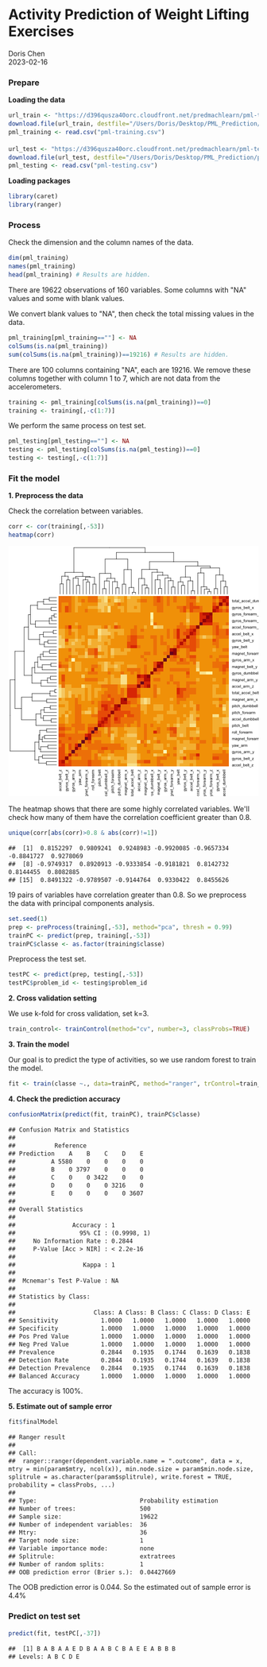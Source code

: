 # Activity Prediction of Weight Lifting Exercises  

Doris Chen  
2023-02-16  

### Prepare

**Loading the data**


```r
url_train <- "https://d396qusza40orc.cloudfront.net/predmachlearn/pml-training.csv"
download.file(url_train, destfile="/Users/Doris/Desktop/PML_Prediction/pml-training.csv", method="curl")
pml_training <- read.csv("pml-training.csv")

url_test <- "https://d396qusza40orc.cloudfront.net/predmachlearn/pml-testing.csv"
download.file(url_test, destfile="/Users/Doris/Desktop/PML_Prediction/pml-testing.csv", method="curl")
pml_testing <- read.csv("pml-testing.csv")
```
  
**Loading packages**  
  

```r
library(caret)
library(ranger)
```
  
### Process  
  
Check the dimension and the column names of the data.  


```r
dim(pml_training)   
names(pml_training)
head(pml_training) # Results are hidden.
```
  
There are 19622 observations of 160 variables. Some columns with "NA" values and some with blank values.  
  
We convert blank values to "NA", then check the total missing values in the data.    
  

```r
pml_training[pml_training==""] <- NA
colSums(is.na(pml_training))   
sum(colSums(is.na(pml_training))==19216) # Results are hidden.
```
  
There are 100 columns containing "NA", each are 19216. We remove these columns together with column 1 to 7, which are not data from the accelerometers.  
  

```r
training <- pml_training[colSums(is.na(pml_training))==0]
training <- training[,-c(1:7)]
```
    
We perform the same process on test set.   
  

```r
pml_testing[pml_testing==""] <- NA
testing <- pml_testing[colSums(is.na(pml_testing))==0]
testing <- testing[,-c(1:7)]
```
  
### Fit the model  
  
**1. Preprocess the data**  

Check the correlation between variables.  
  

```r
corr <- cor(training[,-53])
heatmap(corr)
```

![plot of chunk unnamed-chunk-7](figure/unnamed-chunk-7-1.png)
  
The heatmap shows that there are some highly correlated variables. We'll check how many of them have the correlation coefficient greater than 0.8.


```r
unique(corr[abs(corr)>0.8 & abs(corr)!=1])
```

```
##  [1]  0.8152297  0.9809241  0.9248983 -0.9920085 -0.9657334 -0.8841727  0.9278069
##  [8] -0.9749317  0.8920913 -0.9333854 -0.9181821  0.8142732  0.8144455  0.8082885
## [15]  0.8491322 -0.9789507 -0.9144764  0.9330422  0.8455626
```
  
19 pairs of variables have correlation greater than 0.8. So we preprocess the data with principal components analysis.    
  

```r
set.seed(1)
prep <- preProcess(training[,-53], method="pca", thresh = 0.99)
trainPC <- predict(prep, training[,-53])
trainPC$classe <- as.factor(training$classe)
```
  
Preprocess the test set.  
  

```r
testPC <- predict(prep, testing[,-53])
testPC$problem_id <- testing$problem_id
```
  
**2. Cross validation setting**        
  
We use k-fold for cross validation, set k=3.  
  

```r
train_control<- trainControl(method="cv", number=3, classProbs=TRUE)
```
  
**3. Train the model**     
  
Our goal is to predict the type of activities, so we use random forest to train the model.
  

```r
fit <- train(classe ~., data=trainPC, method="ranger", trControl=train_control) # Results are hidden
```
   
**4. Check the prediction accuracy**
  

```r
confusionMatrix(predict(fit, trainPC), trainPC$classe)
```

```
## Confusion Matrix and Statistics
## 
##           Reference
## Prediction    A    B    C    D    E
##          A 5580    0    0    0    0
##          B    0 3797    0    0    0
##          C    0    0 3422    0    0
##          D    0    0    0 3216    0
##          E    0    0    0    0 3607
## 
## Overall Statistics
##                                      
##                Accuracy : 1          
##                  95% CI : (0.9998, 1)
##     No Information Rate : 0.2844     
##     P-Value [Acc > NIR] : < 2.2e-16  
##                                      
##                   Kappa : 1          
##                                      
##  Mcnemar's Test P-Value : NA         
## 
## Statistics by Class:
## 
##                      Class: A Class: B Class: C Class: D Class: E
## Sensitivity            1.0000   1.0000   1.0000   1.0000   1.0000
## Specificity            1.0000   1.0000   1.0000   1.0000   1.0000
## Pos Pred Value         1.0000   1.0000   1.0000   1.0000   1.0000
## Neg Pred Value         1.0000   1.0000   1.0000   1.0000   1.0000
## Prevalence             0.2844   0.1935   0.1744   0.1639   0.1838
## Detection Rate         0.2844   0.1935   0.1744   0.1639   0.1838
## Detection Prevalence   0.2844   0.1935   0.1744   0.1639   0.1838
## Balanced Accuracy      1.0000   1.0000   1.0000   1.0000   1.0000
```
  
The accuracy is 100%.  

**5. Estimate out of sample error**  
  

```r
fit$finalModel
```

```
## Ranger result
## 
## Call:
##  ranger::ranger(dependent.variable.name = ".outcome", data = x,      mtry = min(param$mtry, ncol(x)), min.node.size = param$min.node.size,      splitrule = as.character(param$splitrule), write.forest = TRUE,      probability = classProbs, ...) 
## 
## Type:                             Probability estimation 
## Number of trees:                  500 
## Sample size:                      19622 
## Number of independent variables:  36 
## Mtry:                             36 
## Target node size:                 1 
## Variable importance mode:         none 
## Splitrule:                        extratrees 
## Number of random splits:          1 
## OOB prediction error (Brier s.):  0.04427669
```
  
The OOB prediction error is 0.044. So the estimated out of sample error is 4.4%  
  
### Predict on test set  
  

```r
predict(fit, testPC[,-37])
```

```
##  [1] B A B A A E D B A A B C B A E E A B B B
## Levels: A B C D E
```
  





